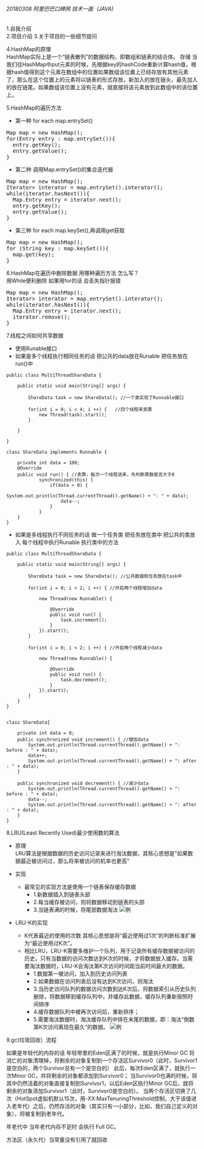 ###### 20180308 阿里巴巴口碑网 技术一面（JAVA)  
1.自我介绍  
2.项目介绍 
3.关于项目的一些细节提问  

4.HashMap的原理  
HashMap实际上是一个“链表散列”的数据结构，即数组和链表的结合体。
存储 当我们往HashMap中put元素的时候，先根据key的hashCode重新计算hash值，根据hash值得到这个元素在数组中的位置如果数组该位置上已经存放有其他元素了，那么在这个位置上的元素将以链表的形式存放，新加入的放在链头，最先加入的放在链尾。如果数组该位置上没有元素，就直接将该元素放到此数组中的该位置上。  

5.HashMap的遍历方法
* 第一种 for each map.entrySet()
<pre>
Map<String,String> map = new HashMap<String,String>();
for(Entry<String,String> entry : map.entrySet()){
  entry.getKey();
  entry.getValue();
}
</pre>
* 第二种 调用Map.entrySet()的集合迭代器  
<pre>
Map<String,String> map = new HashMap<String,String>();
Iterator<Map.Entry<String,Stirng>> interator = map.entrySet().interator();
while(iterator.hasNext()){
  Map.Entry<String,String> entry = iterator.next();
  entry.getKey();
  entry.getValue();
}
</pre>

* 第三种 for each map.keySet(),再调用get获取  
<pre>
Map<String,String> map = new HashMap<String,String>();
for (String key : map.keySet()){
  map.get(key);
}
</pre>

6.HashMap在遍历中删除数据 用哪种遍历方法 怎么写？  
用While便利删除 如果用for的话 会丢失指针报错
<pre>
Map<String,String> map = new HashMap<String,String>();
Iterator<Map.Entry<String,Stirng>> interator = map.entrySet().interator();
while(iterator.hasNext()){
  Map.Entry<String,String> entry = iterator.next();
  iterator.remove();
}
</pre>

7.线程之间如何共享数据　　
* 使用Runable接口  
* 如果是多个线程执行相同任务的话 把公共的data放在Runable 把任务放在run()中  

```
public class MultiThreadShareData {

    public static void main(String[] args) {

        ShareData task = new ShareData(); //一个类实现了Runnable接口

        for(int i = 0; i < 4; i ++) {   //四个线程来卖票       
            new Thread(task).start();
        }

    }

}

class ShareData implements Runnable {

    private int data = 100;
    @Override
    public void run() { //卖票，每次一个线程进来，先判断票数是否大于0
            synchronized(this) {
                if(data > 0) {
                    System.out.println(Thread.currentThread().getName() + ": " + data);
                    data--;
                }
            }
    }
}
```

* 如果是多线程执行不同任务的话  做一个任务类 把任务放在类中 把公共的类放入 每个线程中执行Runable 执行类中的方法

```
public class MultiThreadShareData {

    public static void main(String[] args) {

        ShareData task = new ShareData(); //公共数据和任务放在task中

        for(int i = 0; i < 2; i ++) { //开启两个线程增加data

            new Thread(new Runnable() {

                @Override
                public void run() {
                    task.increment();
                }
            }).start();
        }

        for(int i = 0; i < 2; i ++) { //开启两个线程减少data

            new Thread(new Runnable() {

                @Override
                public void run() {
                    task.decrement();
                }
            }).start();
        }           
    }
}   


class ShareData{

    private int data = 0;
    public synchronized void increment() { //增加data
        System.out.println(Thread.currentThread().getName() + ": before : " + data);
        data++;
        System.out.println(Thread.currentThread().getName() + ": after : " + data);
    }

    public synchronized void decrement() { //减少data
        System.out.println(Thread.currentThread().getName() + ": before : " + data);
        data--;
        System.out.println(Thread.currentThread().getName() + ": after : " + data);
    }
}
```

8.LRU(Least Recently Used)最少使用数的算法
* 原理  
LRU算法是根据数据的历史访问记录来进行淘汰数据，其核心思想是"如果数据最近被访问过，那么将来被访问的机率也更高"
* 实现    
  * 最常见的实现方法是使用一个链表保存缓存数据  
     * 1.新数据插入到链表头部
     * 2.每当缓存被访问，则将数据移动到链表的头部
     * 3.当链表满的时候，将尾部数据淘汰
![例](1520567582.png)

* LRU-K的实现
  * K代表最近的使用的次数 其核心思想是将“最近使用过1次”的判断标准扩展为“最近使用过K次”。  
  * 相比LRU，LRU-K需要多维护一个队列，用于记录所有缓存数据被访问的历史。只有当数据的访问次数达到K次的时候，才将数据放入缓存。当需要淘汰数据时，LRU-K会淘汰第K次访问时间距当前时间最大的数据。  
     * 1.数据第一被访问，加入到历史访问列表
     * 2.如果数据在访问列表后没有达到K次访问，则淘汰
     * 3.当历史访问队列的数据访问次数到达K次后，将数据索引从历史队列删除，将数据移到缓存队列中，并缓存此数据，缓存队列重新按照时间排序
     * 4.缓存数据队列中被再次访问后，重新排序；
     * 5.需要淘汰数据时，淘汰缓存队列中排在末尾的数据，即：淘汰“倒数第K次访问离现在最久”的数据。
![例](20180309144244.png)

9.gc(垃圾回收）流程  

如果是年轻代的内存的话 年轻带里的Eden区满了的时候，就是执行Minor GC 将消亡的对象清理掉，将剩余的对象复制到一个存活区Survivor0（此时，Survivor1是空白的，两个Survivor总有一个是空白的）
此后，每次Eden区满了，就执行一次Minor GC，并将剩余的对象都添加到Survivor0；
当Survivor0也满的时候，将其中仍然活着的对象直接复制到Survivor1，以后Eden区执行Minor GC后，就将剩余的对象添加Survivor1（此时，Survivor0是空白的）。
当两个存活区切换了几次（HotSpot虚拟机默认15次，用-XX:MaxTenuringThreshold控制，大于该值进入老年代）之后，仍然存活的对象（其实只有一小部分，比如，我们自己定义的对象），将被复制到老年代。

年老代中 当年老代内存不足时 会执行 Full GC。　　

方法区（永久代）当常量没有引用了就回收
